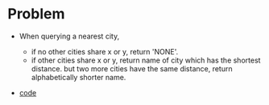 # Problem

- When querying a nearest city,

  - if no other cities share x or y, return 'NONE'.
  - if other cities share x or y, return name of city which has the shortest distance. but two more cities have the same distance, return alphabetically shorter name.

- [code](city.rb)
